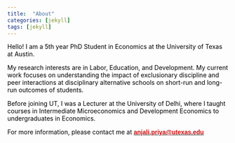 ```yaml
---
title:  "About"
categories: [jekyll]
tags: [jekyll]
---
```

<p><font color="#000000"> Hello! I am a 5th year PhD Student in Economics at the University of Texas at Austin.</font></p>

<p style="color:#000000;">My research interests are in Labor, Education, and Development. My current work focuses on understanding the impact of exclusionary discipline and peer interactions at disciplinary alternative schools on short-run and long-run outcomes of students.</p>

<p style="color:#000000;">Before joining UT, I was a Lecturer at the University of Delhi, where I taught courses in <emph>Intermediate Microeconomics</emph> and <emph>Development Economics</emph> to undergraduates in Economics. </p>

<p style="color:#000000;">For more information, please contact me at  <a href="mailto:{{ site.author.email }}" title="Email {{ site.author.email }}" target="_blank"><b><font face="Arial" color="#cc0e0e">anjali.priya@utexas.edu</font></b></a></p>
